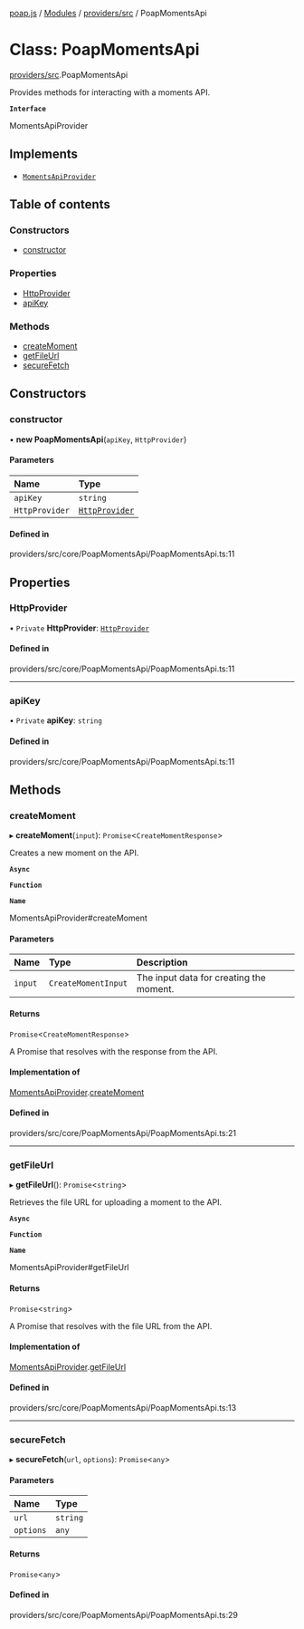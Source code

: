 [poap.js](../README.md) / [Modules](../modules.md) / [providers/src](../modules/providers_src.md) / PoapMomentsApi

# Class: PoapMomentsApi

[providers/src](../modules/providers_src.md).PoapMomentsApi

Provides methods for interacting with a moments API.

**`Interface`**

MomentsApiProvider

## Implements

- [`MomentsApiProvider`](../interfaces/providers_src.MomentsApiProvider.md)

## Table of contents

### Constructors

- [constructor](providers_src.PoapMomentsApi.md#constructor)

### Properties

- [HttpProvider](providers_src.PoapMomentsApi.md#httpprovider)
- [apiKey](providers_src.PoapMomentsApi.md#apikey)

### Methods

- [createMoment](providers_src.PoapMomentsApi.md#createmoment)
- [getFileUrl](providers_src.PoapMomentsApi.md#getfileurl)
- [secureFetch](providers_src.PoapMomentsApi.md#securefetch)

## Constructors

### constructor

• **new PoapMomentsApi**(`apiKey`, `HttpProvider`)

#### Parameters

| Name | Type |
| :------ | :------ |
| `apiKey` | `string` |
| `HttpProvider` | [`HttpProvider`](../interfaces/providers_src.HttpProvider.md) |

#### Defined in

providers/src/core/PoapMomentsApi/PoapMomentsApi.ts:11

## Properties

### HttpProvider

• `Private` **HttpProvider**: [`HttpProvider`](../interfaces/providers_src.HttpProvider.md)

#### Defined in

providers/src/core/PoapMomentsApi/PoapMomentsApi.ts:11

___

### apiKey

• `Private` **apiKey**: `string`

#### Defined in

providers/src/core/PoapMomentsApi/PoapMomentsApi.ts:11

## Methods

### createMoment

▸ **createMoment**(`input`): `Promise`<`CreateMomentResponse`\>

Creates a new moment on the API.

**`Async`**

**`Function`**

**`Name`**

MomentsApiProvider#createMoment

#### Parameters

| Name | Type | Description |
| :------ | :------ | :------ |
| `input` | `CreateMomentInput` | The input data for creating the moment. |

#### Returns

`Promise`<`CreateMomentResponse`\>

A Promise that resolves with the response from the API.

#### Implementation of

[MomentsApiProvider](../interfaces/providers_src.MomentsApiProvider.md).[createMoment](../interfaces/providers_src.MomentsApiProvider.md#createmoment)

#### Defined in

providers/src/core/PoapMomentsApi/PoapMomentsApi.ts:21

___

### getFileUrl

▸ **getFileUrl**(): `Promise`<`string`\>

Retrieves the file URL for uploading a moment to the API.

**`Async`**

**`Function`**

**`Name`**

MomentsApiProvider#getFileUrl

#### Returns

`Promise`<`string`\>

A Promise that resolves with the file URL from the API.

#### Implementation of

[MomentsApiProvider](../interfaces/providers_src.MomentsApiProvider.md).[getFileUrl](../interfaces/providers_src.MomentsApiProvider.md#getfileurl)

#### Defined in

providers/src/core/PoapMomentsApi/PoapMomentsApi.ts:13

___

### secureFetch

▸ **secureFetch**(`url`, `options`): `Promise`<`any`\>

#### Parameters

| Name | Type |
| :------ | :------ |
| `url` | `string` |
| `options` | `any` |

#### Returns

`Promise`<`any`\>

#### Defined in

providers/src/core/PoapMomentsApi/PoapMomentsApi.ts:29
